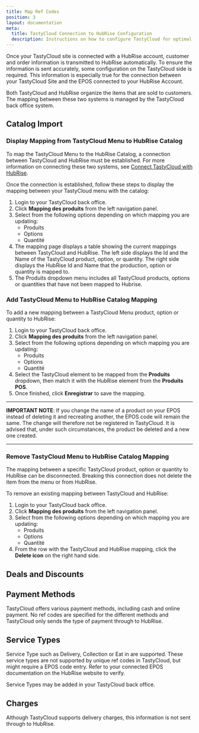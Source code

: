 ```yaml
---
title: Map Ref Codes
position: 3
layout: documentation
meta:
  title: TastyCloud Connection to HubRise Configuration
  description: Instructions on how to configure TastyCloud for optimal connection to HubRise and other platforms.
---
```


Once your TastyCloud site is connected with a HubRise account, customer and order information is transmitted to HubRise automatically.  To ensure the information is sent accurately, some configuration on the TastyCloud side is required.  This information is especially true for the connection between your TastyCloud Site and the EPOS connected to your HubRise Account.

Both TastyCloud and HubRise organize the items that are sold to customers.  The mapping between these two systems is managed by the TastyCloud back office system.

## Catalog Import

### Display Mapping from TastyCloud Menu to HubRise Catalog

To map the TastyCloud Menu to the HubRise Catalog, a connection between TastyCloud and HubRise must be established.  For more information on connecting these two systems, see [Connect TastyCloud with HubRise](/apps/tastycloud/connect-hubrise).

Once the connection is established, follow these steps to display the mapping between your TastyCloud menu with the catalog:

1. Login to your TastyCloud back office.
1. Click **Mapping des produits** from the left navigation panel.
1. Select from the following options depending on which mapping you are updating:
    - Produits
    - Options
    - Quantité
1. The mapping page displays a table showing the current mappings between TastyCloud and HubRise.  The left side displays the Id and the Name of the TastyCloud product, option, or quantity.  The right side displays the HubRise Id and Name that the production, option or quantity is mapped to.
1. The Produits dropdown menu includes all TastyCloud products, options or quantities that have not been mapped to Hubrise. 

### Add TastyCloud Menu to HubRise Catalog Mapping

To add a new mapping between a TastyCloud Menu product, option or quantity to HubRise:

1. Login to your TastyCloud back office.
1. Click **Mapping des produits** from the left navigation panel.
1. Select from the following options depending on which mapping you are updating:
    - Produits
    - Options
    - Quantité
1. Select the TastyCloud element to be mapped from the **Produits** dropdown, then match it with the HubRise element from the **Produits POS**.
1. Once finished, click **Enregistrar** to save the mapping.

---

**IMPORTANT NOTE**: If you change the name of a product on your EPOS instead of deleting it and recreating another, the EPOS code will remain the same. The change will therefore not be registered in TastyCloud. It is advised that, under such circumstances, the product be deleted and a new one created. 

---

### Remove TastyCloud Menu to HubRise Catalog Mapping

The mapping between a specific TastyCloud product, option or quantity to HubRise can be disconnected.  Breaking this connection does not delete the item from the menu or from HubRise.

To remove an existing mapping between TastyCloud and HubRise:

1. Login to your TastyCloud back office.
1. Click **Mapping des produits** from the left navigation panel.
1. Select from the following options depending on which mapping you are updating:
    - Produits
    - Options
    - Quantité
1. From the row with the TastyCloud and HubRise mapping, click the **Delete icon** on the right hand side.

## Deals and Discounts




## Payment Methods

TastyCloud offers various payment methods, including cash and online payment. No ref codes are specified for the different methods and TastyCloud only sends the type of payment through to HubRise.

## Service Types

Service Type such as Delivery, Collection or Eat in are supported. These service types are not supported by unique ref codes in TastyCloud, but might require a EPOS code entry. Refer to your connected EPOS documentation on the HubRise website to verify.

Service Types may be added in your TastyCloud back office.

## Charges

Although TastyCloud supports delivery charges, this information is not sent through to HubRise. 







